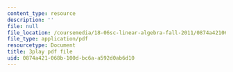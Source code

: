 ```yaml
---
content_type: resource
description: ''
file: null
file_location: /coursemedia/18-06sc-linear-algebra-fall-2011/0874a421068b100dbc6aa592d0ab6d10_osh80YCg_GM.pdf
file_type: application/pdf
resourcetype: Document
title: 3play pdf file
uid: 0874a421-068b-100d-bc6a-a592d0ab6d10
---
```

